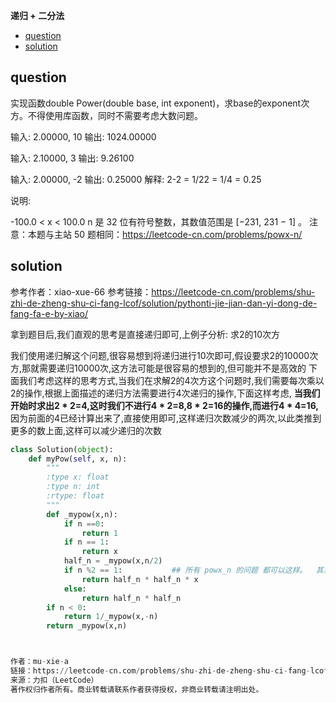 **递归 + 二分法**

<!-- TOC -->

- [question](#question)
- [solution](#solution)

<!-- /TOC -->

## question

实现函数double Power(double base, int exponent)，求base的exponent次方。不得使用库函数，同时不需要考虑大数问题。



输入: 2.00000, 10
输出: 1024.00000

输入: 2.10000, 3
输出: 9.26100

输入: 2.00000, -2
输出: 0.25000
解释: 2-2 = 1/22 = 1/4 = 0.25
 

说明:

-100.0 < x < 100.0
n 是 32 位有符号整数，其数值范围是 [−231, 231 − 1] 。
注意：本题与主站 50 题相同：https://leetcode-cn.com/problems/powx-n/

## solution

参考作者：xiao-xue-66
参考链接：https://leetcode-cn.com/problems/shu-zhi-de-zheng-shu-ci-fang-lcof/solution/pythonti-jie-jian-dan-yi-dong-de-fang-fa-e-by-xiao/

拿到题目后,我们直观的思考是直接递归即可,上例子分析: 求2的10次方

我们使用递归解这个问题,很容易想到将递归进行10次即可,假设要求2的10000次方,那就需要递归10000次,这方法可能是很容易的想到的,但可能并不是高效的
下面我们考虑这样的思考方式,当我们在求解2的4次方这个问题时,我们需要每次乘以2的操作,根据上面描述的递归方法需要进行4次递归的操作,下面这样考虑,
**当我们开始时求出2 * 2=4,这时我们不进行4 * 2=8,8 * 2=16的操作,而进行4 * 4=16,**
因为前面的4已经计算出来了,直接使用即可,这样递归次数减少的两次,以此类推到更多的数上面,这样可以减少递归的次数




```py
class Solution(object):
    def myPow(self, x, n):
        """
        :type x: float
        :type n: int
        :rtype: float
        """
        def _mypow(x,n):
            if n ==0:
                return 1
            if n == 1:
                return x
            half_n = _mypow(x,n/2)
            if n %2 == 1:           ## 所有 powx_n 的问题 都可以这样。  其实还是用到的 二分法的 思路。
                return half_n * half_n * x
            else:
                return half_n * half_n
        if n < 0:
            return 1/_mypow(x,-n)
        return _mypow(x,n)



作者：mu-xie-a
链接：https://leetcode-cn.com/problems/shu-zhi-de-zheng-shu-ci-fang-lcof/solution/sword16_di-gui-by-mu-xie-a/
来源：力扣（LeetCode）
著作权归作者所有。商业转载请联系作者获得授权，非商业转载请注明出处。
```